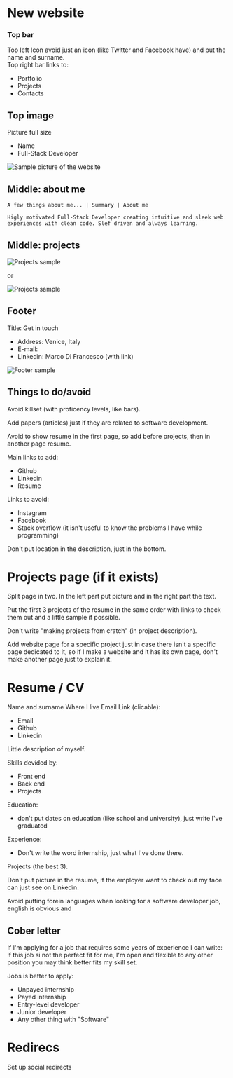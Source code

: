 # New website

### Top bar

Top left Icon avoid just an icon (like Twitter and Facebook have) and put the name and surname.  
Top right bar links to:

- Portfolio
- Projects
- Contacts

## Top image

Picture full size

- Name
- Full-Stack Developer

![Sample picture of the website](https://i.imgur.com/xKTVMUx.png)

## Middle: about me

```
A few things about me... | Summary | About me

Higly motivated Full-Stack Developer creating intuitive and sleek web experiences with clean code. Slef driven and always learning.
```

## Middle: projects

![Projects sample](https://i.imgur.com/QfrJFsB.png)

or

![Projects sample](https://i.imgur.com/VxTvhgn.png)

## Footer

Title: Get in touch

- Address: Venice, Italy
- E-mail:
- Linkedin: Marco Di Francesco (with link)

![Footer sample](https://i.imgur.com/5Xni3c7.png)

## Things to do/avoid

Avoid killset (with proficency levels, like bars).

Add papers (articles) just if they are related to software development.

Avoid to show resume in the first page, so add before projects, then in another page resume.

Main links to add:

- Github
- Linkedin
- Resume

Links to avoid:

- Instagram
- Facebook
- Stack overflow (it isn't useful to know the problems I have while programming)

Don't put location in the description, just in the bottom.

# Projects page (if it exists)

Split page in two. In the left part put picture and in the right part the text.

Put the first 3 projects of the resume in the same order with links to check them out and a little sample if possible.

Don't write "making projects from cratch" (in project description).

Add website page for a specific project just in case there isn't a specific page dedicated to it, so if I make a website and it has its own page, don't make another page just to explain it.

# Resume / CV

Name and surname
Where I live
Email
Link (clicable):

- Email
- Github
- Linkedin

Little description of myself.

Skills devided by:

- Front end
- Back end
- Projects

Education:

- don't put dates on education (like school and university), just write I've graduated

Experience:

- Don't write the word internship, just what I've done there.

Projects (the best 3).

Don't put picture in the resume, if the employer want to check out my face can just see on Linkedin.

Avoid putting forein languages when looking for a software developer job, english is obvious and

## Cober letter

If I'm applying for a job that requires some years of experience I can write: if this job si not the perfect fit for me, I'm open and flexible to any other position you may think better fits my skill set.

Jobs is better to apply:

- Unpayed internship
- Payed internship
- Entry-level developer
- Junior developer
- Any other thing with "Software"

# Redirecs

Set up social redirects
